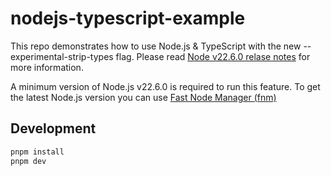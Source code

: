 # nodejs-typescript-example

This repo demonstrates how to use Node.js & TypeScript with the new --experimental-strip-types flag.
Please read [Node v22.6.0 relase notes](https://nodejs.org/en/blog/release/v22.6.0) for more information.

A minimum version of Node.js v22.6.0 is required to run this feature.
To get the latest Node.js version you can use [Fast Node Manager (fnm)](https://github.com/Schniz/fnm)


## Development

```bash
pnpm install
pnpm dev
```